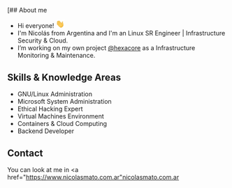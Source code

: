 [## About me

* Hi everyone! <img src="hi.gif" width="20px">
* I'm Nicolás from Argentina and I'm an Linux SR Engineer | Infrastructure Security & Cloud.
* I’m working on my own project [@hexacore](https://www.hexacore.com.ar) as a Infrastructure Monitoring & Maintenance.

## Skills & Knowledge Areas

* GNU/Linux Administration
* Microsoft System Administration
* Ethical Hacking Expert
* Virtual Machines Environment
* Containers & Cloud Computing
* Backend Developer

## Contact

You can look at me in <a href="https://www.nicolasmato.com.ar"nicolasmato.com.ar</a>

